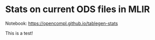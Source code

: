 # Stats on current ODS files in MLIR

Notebook: https://opencompl.github.io/tablegen-stats

This is a test!
